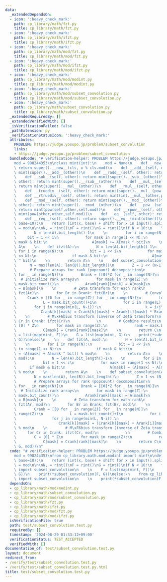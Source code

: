 ```yaml
---
data:
  _extendedDependsOn:
  - icon: ':heavy_check_mark:'
    path: cp_library/math/fzt.py
    title: cp_library/math/fzt.py
  - icon: ':heavy_check_mark:'
    path: cp_library/math/ifzt.py
    title: cp_library/math/ifzt.py
  - icon: ':heavy_check_mark:'
    path: cp_library/math/mod/fzt.py
    title: cp_library/math/mod/fzt.py
  - icon: ':heavy_check_mark:'
    path: cp_library/math/mod/ifzt.py
    title: cp_library/math/mod/ifzt.py
  - icon: ':heavy_check_mark:'
    path: cp_library/math/mod/modint.py
    title: cp_library/math/mod/modint.py
  - icon: ':heavy_check_mark:'
    path: cp_library/math/mod/subset_convolution.py
    title: cp_library/math/mod/subset_convolution.py
  - icon: ':heavy_check_mark:'
    path: cp_library/math/subset_convolution.py
    title: cp_library/math/subset_convolution.py
  _extendedRequiredBy: []
  _extendedVerifiedWith: []
  _isVerificationFailed: false
  _pathExtension: py
  _verificationStatusIcon: ':heavy_check_mark:'
  attributes:
    PROBLEM: https://judge.yosupo.jp/problem/subset_convolution
    links:
    - https://judge.yosupo.jp/problem/subset_convolution
  bundledCode: "# verification-helper: PROBLEM https://judge.yosupo.jp/problem/subset_convolution\n\
    mod = 998244353\n\nclass mint(int):\n    mod = None\n    def __new__(cls, x):\
    \ return super().__new__(cls, x % cls.mod)\n    def __add__(self, other): return\
    \ mint(super().__add__(other))\n    def __radd__(self, other): return mint(super().__radd__(other))\n\
    \    def __sub__(self, other): return mint(super().__sub__(other))\n    def __rsub__(self,\
    \ other): return mint(super().__rsub__(other))\n    def __mul__(self, other):\
    \ return mint(super().__mul__(other))\n    def __rmul__(self, other): return mint(super().__rmul__(other))\n\
    \    def __truediv__(self, other): return mint(super().__mul__(pow(other,-1,self.mod)))\n\
    \    def __rtruediv__(self, other): return mint(int.__mul__(other,pow(self,-1,self.mod)))\n\
    \    def __mod__(self, other): return mint(super().__mod__(other))\n    def __rmod__(self,\
    \ other): return mint(super().__rmod__(other))\n    def __pow__(self, other):\
    \ return mint(pow(self,other,self.mod))\n    def __rpow__(self, other): return\
    \ mint(pow(other,other,self.mod))\n    def __eq__(self, other): return super().__eq__(mint(other))\n\
    \    def __req__(self, other): return super().__eq__(mint(other))\n\n\ndef rint(shift=0,\
    \ base=10):\n    return [int(x, base) + shift for x in input().split()]\n\nmint.mod\
    \ = mod\n\n\nN, = rint()\nF = rint()\nG = rint()\nif N < 10:\n    \n    def fzt(A):\n\
    \        N = len(A).bit_length()-1\n    \n        for i in range(N):\n       \
    \     bit = 1 << i\n            for mask in range(1 << N):\n                if\
    \ mask & bit:\n                    A[mask] += A[mask ^ bit]\n    \n        return\
    \ A\n    \n    def ifzt(A):\n        N = len(A).bit_length()-1\n    \n       \
    \ for i in range(N):\n            bit = 1 << i\n            for mask in range(1\
    \ << N):\n                if mask & bit:\n                    A[mask] -= A[mask\
    \ ^ bit]\n    \n        return A\n    \n    def subset_convolution(A, B):\n  \
    \      N = max(len(A), len(B)).bit_length()\n        Z = 1 << (N-1)\n    \n  \
    \      # Prepare arrays for rank (popcount) decomposition\n        Arank = [[0]*Z\
    \ for _ in range(N)]\n        Brank = [[0]*Z for _ in range(N)]\n    \n      \
    \  # Initialize rank arrays\n        for mask in range(Z):\n            rank =\
    \ mask.bit_count()\n            Arank[rank][mask] = A[mask]\n            Brank[rank][mask]\
    \ = B[mask]\n    \n        # Zeta transform for each rank\n        for Ar in Arank:\
    \ fzt(Ar)\n        for Br in Brank: fzt(Br)\n    \n        # Convolution\n   \
    \     Crank = [[0 for _ in range(Z)] for _ in range(N)]\n        for mask in range(Z):\n\
    \            L = mask.bit_count()+1\n            for i in range(L):\n        \
    \        for j in range(min(L, N-i)):\n                    k = i+j\n         \
    \           Crank[k][mask] = Crank[k][mask] + Arank[i][mask] * Brank[j][mask]\n\
    \    \n        # M\xF6bius transform (inverse of Zeta transform)\n        for\
    \ Cr in Crank: ifzt(Cr)\n            \n        # Combine results\n        C =\
    \ [0] * Z\n        for mask in range(Z):\n            rank = mask.bit_count()\n\
    \            C[mask] = Crank[rank][mask]\n    \n        return C\n    \n    F\
    \ = list(map(mint, F))\n    G = list(map(mint, G))\n    print(*subset_convolution(F,\
    \ G))\nelse:\n    \n    def fzt(A, mod):\n        N = len(A).bit_length()-1\n\
    \    \n        for i in range(N):\n            bit = 1 << i\n            for mask\
    \ in range(1 << N):\n                if mask & bit:\n                    A[mask]\
    \ = (A[mask] + A[mask ^ bit]) % mod\n    \n        return A\n    \n    def ifzt(A,\
    \ mod):\n        N = len(A).bit_length()-1\n    \n        for i in range(N):\n\
    \            bit = 1 << i\n            for mask in range(1 << N):\n          \
    \      if mask & bit:\n                    A[mask] = (A[mask] - A[mask ^ bit])\
    \ % mod\n    \n        return A\n    \n    def subset_convolution(A, B, mod):\n\
    \        N = max(len(A), len(B)).bit_length()\n        Z = 1 << (N-1)\n    \n\
    \        # Prepare arrays for rank (popcount) decomposition\n        Arank = [[0]*Z\
    \ for _ in range(N)]\n        Brank = [[0]*Z for _ in range(N)]\n    \n      \
    \  # Initialize rank arrays\n        for mask in range(Z):\n            rank =\
    \ mask.bit_count()\n            Arank[rank][mask] = A[mask]\n            Brank[rank][mask]\
    \ = B[mask]\n    \n        # Zeta transform for each rank\n        for Ar in Arank:\
    \ fzt(Ar, mod)\n        for Br in Brank: fzt(Br, mod)\n    \n        # Convolution\n\
    \        Crank = [[0 for _ in range(Z)] for _ in range(N)]\n        for mask in\
    \ range(Z):\n            L = mask.bit_count()+1\n            for i in range(L):\n\
    \                for j in range(min(L, N-i)):\n                    k = i+j\n \
    \                   Crank[k][mask] = (Crank[k][mask] + Arank[i][mask] * Brank[j][mask])\
    \ % mod\n    \n        # M\xF6bius transform (inverse of Zeta transform)\n   \
    \     for Cr in Crank: ifzt(Cr, mod)\n            \n        # Combine results\n\
    \        C = [0] * Z\n        for mask in range(Z):\n            rank = mask.bit_count()\n\
    \            C[mask] = Crank[rank][mask]\n    \n        return C\n    \n    print(*subset_convolution(F,\
    \ G, mod))\n"
  code: "# verification-helper: PROBLEM https://judge.yosupo.jp/problem/subset_convolution\n\
    mod = 998244353\nfrom cp_library.math.mod.modint import mint\n\ndef rint(shift=0,\
    \ base=10):\n    return [int(x, base) + shift for x in input().split()]\n\nmint.mod\
    \ = mod\n\n\nN, = rint()\nF = rint()\nG = rint()\nif N < 10:\n    from cp_library.math.subset_convolution\
    \ import subset_convolution\n    \n    F = list(map(mint, F))\n    G = list(map(mint,\
    \ G))\n    print(*subset_convolution(F, G))\nelse:\n    from cp_library.math.mod.subset_convolution\
    \ import subset_convolution\n    \n    print(*subset_convolution(F, G, mod))"
  dependsOn:
  - cp_library/math/mod/modint.py
  - cp_library/math/subset_convolution.py
  - cp_library/math/mod/subset_convolution.py
  - cp_library/math/fzt.py
  - cp_library/math/ifzt.py
  - cp_library/math/mod/fzt.py
  - cp_library/math/mod/ifzt.py
  isVerificationFile: true
  path: test/subset_convolution.test.py
  requiredBy: []
  timestamp: '2024-08-29 01:33:12+09:00'
  verificationStatus: TEST_ACCEPTED
  verifiedWith: []
documentation_of: test/subset_convolution.test.py
layout: document
redirect_from:
- /verify/test/subset_convolution.test.py
- /verify/test/subset_convolution.test.py.html
title: test/subset_convolution.test.py
---
```

